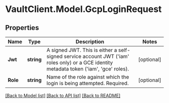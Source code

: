 # VaultClient.Model.GcpLoginRequest

## Properties

Name | Type | Description | Notes
------------ | ------------- | ------------- | -------------
**Jwt** | **string** | A signed JWT. This is either a self-signed service account JWT (&#39;iam&#39; roles only) or a GCE identity metadata token (&#39;iam&#39;, &#39;gce&#39; roles). | [optional] 
**Role** | **string** | Name of the role against which the login is being attempted. Required. | [optional] 

[[Back to Model list]](../README.md#documentation-for-models) [[Back to API list]](../README.md#documentation-for-api-endpoints) [[Back to README]](../README.md)

